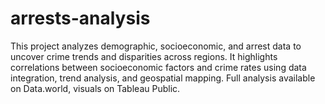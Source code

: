 # arrests-analysis
This project analyzes demographic, socioeconomic, and arrest data to uncover crime trends and disparities across regions. It highlights correlations between socioeconomic factors and crime rates using data integration, trend analysis, and geospatial mapping. Full analysis available on Data.world, visuals on Tableau Public.
